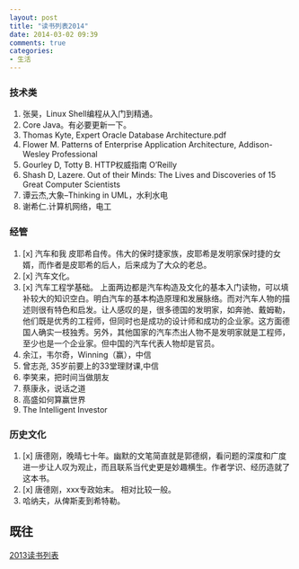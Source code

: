 ```yaml
---
layout: post
title: "读书列表2014"
date: 2014-03-02 09:39
comments: true
categories: 
- 生活
---
```


### 技术类

1. 张昊，Linux Shell编程从入门到精通。  
1. Core Java。有必要更新一下。  
1. Thomas Kyte, Expert Oracle Database Architecture.pdf  
1. Flower M. Patterns of Enterprise Application   Architecture, Addison-Wesley Professional
1. Gourley D, Totty B. HTTP权威指南 O’Reilly  
1. Shash D, Lazere. Out of their Minds: The Lives and Discoveries of 15 Great Computer Scientists  
1. 谭云杰,大象–Thinking in UML，水利水电  
1. 谢希仁.计算机网络，电工 

### 经管
1. [x] 汽车和我 皮耶希自传。伟大的保时捷家族，皮耶希是发明家保时捷的女婿，而作者是皮耶希的后人，后来成为了大众的老总。  
1. [x] 汽车文化。  
1. [x] 汽车工程学基础。 上面两边都是汽车构造及文化的基本入门读物，可以填补较大的知识空白。明白汽车的基本构造原理和发展脉络。而对汽车人物的描述则很有特色和启发。让人感叹的是，很多德国的发明家，如奔驰、戴姆勒，他们既是优秀的工程师，但同时也是成功的设计师和成功的企业家。这方面德国人确实一枝独秀。另外，其他国家的汽车杰出人物不是发明家就是工程师，至少也是一个企业家。但中国的汽车代表人物却是官员。  
1. 余江，韦尔奇，Winning（赢），中信  
1. 曾志尧, 35岁前要上的33堂理财课,中信  
1. 李笑来，把时间当做朋友  
1. 蔡康永，说话之道  
1. 高盛如何算赢世界  
1. The Intelligent Investor  

### 历史文化

1. [x] 唐德刚，晚晴七十年。幽默的文笔简直就是郭德纲，看问题的深度和广度进一步让人叹为观止，而且联系当代史更是妙趣横生。作者学识、经历造就了这本书。  
1. [x] 唐德刚，xxx专政始末。 相对比较一般。  
1. 哈纳夫，从俾斯麦到希特勒。 

## 既往
 [2013读书列表](/blog/2013/01/11/to-read-list/)
